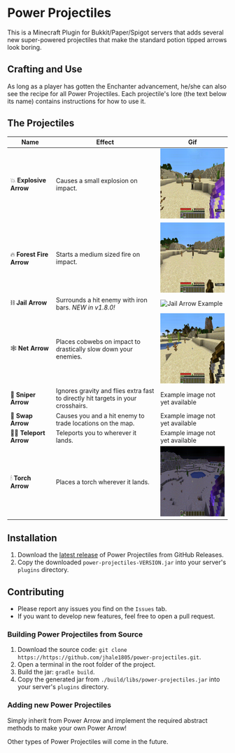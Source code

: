 # Power Projectiles
This is a Minecraft Plugin for Bukkit/Paper/Spigot servers that adds several new
super-powered projectiles that make the standard potion tipped arrows look boring.

## Crafting and Use
As long as a player has gotten the Enchanter advancement, he/she can also see 
the recipe for all Power Projectiles. Each projectile's lore (the text below its
name) contains instructions for how to use it.

## The Projectiles
| Name | Effect | Gif |
|------|--------|-----|
|💥 **Explosive Arrow** | Causes a small explosion on impact. | <img src="resources/ExplosiveArrow.gif" width="300" height="160" /> |
|🔥 **Forest Fire Arrow** | Starts a medium sized fire on impact. | <img src="resources/ForestFireArrow.gif" width="300" height="160" /> |
|⛓ **Jail Arrow** | Surrounds a hit enemy with iron bars. *NEW in v1.8.0!* | ![Jail Arrow Example](https://user-images.githubusercontent.com/47901316/126048412-2e14253c-e66d-4263-928d-c38c6a9b981c.png) |
|🕸 **Net Arrow** | Places cobwebs on impact to drastically slow down your enemies. | <img src="resources/NetArrow.gif" width="300" height="160" /> |
|🎯 **Sniper Arrow** | Ignores gravity and flies extra fast to directly hit targets in your crosshairs. | Example image not yet available |
|👥 **Swap Arrow** | Causes you and a hit enemy to trade locations on the map. | Example image not yet available |
|🤸‍♀️ **Teleport Arrow** | Teleports you to wherever it lands. | Example image not yet available |
|🕯 **Torch Arrow** | Places a torch wherever it lands. | <img src="resources/TorchArrow.gif" width="300" height="160" /> |

## Installation
1. Download the [latest release](https://github.com/jhale1805/power-projectiles/releases/) of Power Projectiles from GitHub Releases.
2. Copy the downloaded `power-projectiles-VERSION.jar` into your server's `plugins` directory.

## Contributing
 * Please report any issues you find on the `Issues` tab.
 * If you want to develop new features, feel free to open a pull request.

### Building Power Projectiles from Source
1. Download the source code: `git clone https://https://github.com/jhale1805/power-projectiles.git`.
2. Open a terminal in the root folder of the project.
3. Build the jar: `gradle build`.
4. Copy the generated jar from `./build/libs/power-projectiles.jar` into your server's `plugins` directory.

### Adding new Power Projectiles
Simply inherit from Power Arrow and implement the required abstract
methods to make your own Power Arrow!

Other types of Power Projectiles will come in the future.
